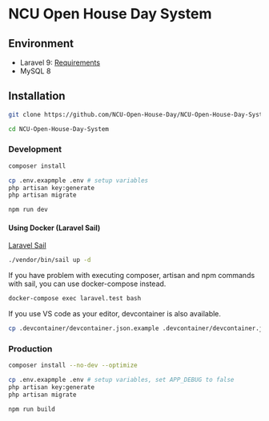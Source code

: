 # NCU Open House Day System

## Environment

- Laravel 9: [Requirements](https://laravel.com/docs/9.x/deployment#server-requirements)
- MySQL 8

## Installation

```bash
git clone https://github.com/NCU-Open-House-Day/NCU-Open-House-Day-System.git NCU-Open-House-Day-System

cd NCU-Open-House-Day-System
```

### Development

```bash
composer install

cp .env.exapmple .env # setup variables
php artisan key:generate
php artisan migrate

npm run dev
```

#### Using Docker (Laravel Sail)

[Laravel Sail](https://laravel.com/docs/9.x/sail)

```bash
./vendor/bin/sail up -d
```

If you have problem with executing composer, artisan and npm commands with sail, you can use docker-compose instead.

```bash
docker-compose exec laravel.test bash
```

If you use VS code as your editor, devcontainer is also available.

```bash
cp .devcontainer/devcontainer.json.example .devcontainer/devcontainer.json
```

### Production

```bash
composer install --no-dev --optimize

cp .env.exapmple .env # setup variables, set APP_DEBUG to false
php artisan key:generate
php artisan migrate

npm run build
```
